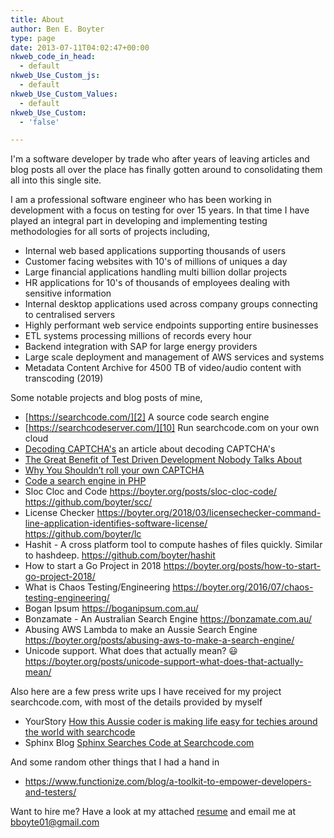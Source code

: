 ```yaml
---
title: About
author: Ben E. Boyter
type: page
date: 2013-07-11T04:02:47+00:00
nkweb_code_in_head:
  - default
nkweb_Use_Custom_js:
  - default
nkweb_Use_Custom_Values:
  - default
nkweb_Use_Custom:
  - 'false'

---
```

I'm a software developer by trade who after years of leaving articles and blog posts all over the place has finally gotten around to consolidating them all into this single site.

I am a professional software engineer who has been working in development with a focus on testing for over 15 years. In that time I have played an integral part in developing and implementing testing methodologies for all sorts of projects including,

* Internal web based applications supporting thousands of users
* Customer facing websites with 10's of millions of uniques a day
* Large financial applications handling multi billion dollar projects
* HR applications for 10's of thousands of employees dealing with sensitive information
* Internal desktop applications used across company groups connecting to centralised servers
* Highly performant web service endpoints supporting entire businesses
* ETL systems processing millions of records every hour
* Backend integration with SAP for large energy providers
* Large scale deployment and management of AWS services and systems
* Metadata Content Archive for 4500 TB of video/audio content with transcoding (2019)

Some notable projects and blog posts of mine,

  * [https://searchcode.com/][2] A source code search engine
  * [https://searchcodeserver.com/][10] Run searchcode.com on your own cloud
  * [Decoding CAPTCHA's][3] an article about decoding CAPTCHA's
  * [The Great Benefit of Test Driven Development Nobody Talks About][4]
  * [Why You Shouldn’t roll your own CAPTCHA][5]
  * [Code a search engine in PHP][6]
  * Sloc Cloc and Code https://boyter.org/posts/sloc-cloc-code/ https://github.com/boyter/scc/
  * License Checker https://boyter.org/2018/03/licensechecker-command-line-application-identifies-software-license/ https://github.com/boyter/lc
  * Hashit - A cross platform tool to compute hashes of files quickly. Similar to hashdeep. https://github.com/boyter/hashit
  * How to start a Go Project in 2018 https://boyter.org/posts/how-to-start-go-project-2018/
  * What is Chaos Testing/Engineering https://boyter.org/2016/07/chaos-testing-engineering/
  * Bogan Ipsum https://boganipsum.com.au/
  * Bonzamate - An Australian Search Engine https://bonzamate.com.au/
  * Abusing AWS Lambda to make an Aussie Search Engine https://boyter.org/posts/abusing-aws-to-make-a-search-engine/
  * Unicode support. What does that actually mean? 😃 https://boyter.org/posts/unicode-support-what-does-that-actually-mean/

Also here are a few press write ups I have received for my project searchcode.com, with most of the details provided by myself

  * YourStory [How this Aussie coder is making life easy for techies around the world with searchcode][7]
  * Sphinx Blog [Sphinx Searches Code at Searchcode.com][8]

And some random other things that I had a hand in

  * https://www.functionize.com/blog/a-toolkit-to-empower-developers-and-testers/

Want to hire me? Have a look at my attached [resume][9] and email me at bboyte01@gmail.com

 [1]: http://www.boyter.org/wp-content/uploads/2013/07/headshot.jpg
 [2]: http://searchcode.com/ "Source Code Search Engine"
 [3]: http://www.boyter.org/decoding-captchas/
 [4]: https://boyter.org/2015/06/unsung-benefits-software-testing/
 [5]: http://www.boyter.org/2010/08/why-you-shouldnt-roll-your-own-captcha/
 [6]: http://www.boyter.org/2013/01/code-for-a-search-engine-in-php-part-1/
 [7]: http://yourstory.com/2014/07/aussie-coder-benjamin-boyter/
 [8]: http://sphinxsearch.com/blog/2014/06/19/sphinx-searches-code-at-searchcode-com/
 [9]: /static/Benjamin-Boyter-Resume.doc
 [10]: https://searchcodeserver.com/